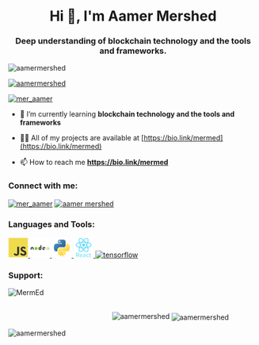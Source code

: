<h1 align="center">Hi 👀, I'm Aamer Mershed</h1>
<h3 align="center">Deep understanding of blockchain technology and the tools and frameworks.</h3>

<p align="left"> <img src="https://komarev.com/ghpvc/?username=aamermershed&label=Profile%20views&color=0e75b6&style=flat" alt="aamermershed" /> </p>

<p align="left"> <a href="https://github.com/ryo-ma/github-profile-trophy"><img src="https://github-profile-trophy.vercel.app/?username=aamermershed" alt="aamermershed" /></a> </p>

<p align="left"> <a href="https://twitter.com/mer_aamer" target="blank"><img src="https://img.shields.io/twitter/follow/mer_aamer?logo=twitter&style=for-the-badge" alt="mer_aamer" /></a> </p>

- 🌱 I’m currently learning **blockchain technology and the tools and frameworks**

- 👨‍💻 All of my projects are available at [https://bio.link/mermed](https://bio.link/mermed)

- 📫 How to reach me **https://bio.link/mermed**

<h3 align="left">Connect with me:</h3>
<p align="left">
<a href="https://twitter.com/mer_aamer" target="blank"><img align="center" src="https://raw.githubusercontent.com/rahuldkjain/github-profile-readme-generator/master/src/images/icons/Social/twitter.svg" alt="mer_aamer" height="30" width="40" /></a>
<a href="https://linkedin.com/in/aamer mershed" target="blank"><img align="center" src="https://raw.githubusercontent.com/rahuldkjain/github-profile-readme-generator/master/src/images/icons/Social/linked-in-alt.svg" alt="aamer mershed" height="30" width="40" /></a>
</p>

<h3 align="left">Languages and Tools:</h3>
<p align="left"> <a href="https://developer.mozilla.org/en-US/docs/Web/JavaScript" target="_blank" rel="noreferrer"> <img src="https://raw.githubusercontent.com/devicons/devicon/master/icons/javascript/javascript-original.svg" alt="javascript" width="40" height="40"/> </a> <a href="https://nodejs.org" target="_blank" rel="noreferrer"> <img src="https://raw.githubusercontent.com/devicons/devicon/master/icons/nodejs/nodejs-original-wordmark.svg" alt="nodejs" width="40" height="40"/> </a> <a href="https://www.python.org" target="_blank" rel="noreferrer"> <img src="https://raw.githubusercontent.com/devicons/devicon/master/icons/python/python-original.svg" alt="python" width="40" height="40"/> </a> <a href="https://reactjs.org/" target="_blank" rel="noreferrer"> <img src="https://raw.githubusercontent.com/devicons/devicon/master/icons/react/react-original-wordmark.svg" alt="react" width="40" height="40"/> </a> <a href="https://www.tensorflow.org" target="_blank" rel="noreferrer"> <img src="https://www.vectorlogo.zone/logos/tensorflow/tensorflow-icon.svg" alt="tensorflow" width="40" height="40"/> </a> </p>

<h3 align="left">Support:</h3>
<p><a href="https://www.buymeacoffee.com/MermEd"> <img align="left" src="https://cdn.buymeacoffee.com/buttons/v2/default-yellow.png" height="50" width="210" alt="MermEd" /></a></p><br><br>

<p><img align="left" src="https://github-readme-stats.vercel.app/api/top-langs?username=aamermershed&show_icons=true&locale=en&layout=compact" alt="aamermershed" /></p>

<p>&nbsp;<img align="center" src="https://github-readme-stats.vercel.app/api?username=aamermershed&show_icons=true&locale=en" alt="aamermershed" /></p>

<p><img align="center" src="https://github-readme-streak-stats.herokuapp.com/?user=aamermershed&" alt="aamermershed" /></p>
